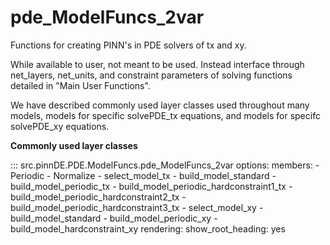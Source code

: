 # pde_ModelFuncs_2var

Functions for creating PINN's in PDE solvers of tx and xy.

While available to user, not meant to be used. Instead interface through
net_layers, net_units, and constraint parameters of solving functions detailed
in "Main User Functions".

We have described commonly used layer classes used throughout many models, models for specific solvePDE_tx
equations, and models for specifc solvePDE_xy equations.

**Commonly used layer classes**

::: src.pinnDE.PDE.ModelFuncs.pde_ModelFuncs_2var
    options:
        members:
          - Periodic
          - Normalize
          - select_model_tx
          - build_model_standard
          - build_model_periodic_tx
          - build_model_periodic_hardconstraint1_tx
          - build_model_periodic_hardconstraint2_tx
          - build_model_periodic_hardconstraint3_tx
          - select_model_xy
          - build_model_standard
          - build_model_periodic_xy
          - build_model_hardconstraint_xy
    rendering:
      show_root_heading: yes